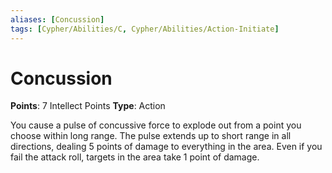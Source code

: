 ```yaml
---
aliases: [Concussion]
tags: [Cypher/Abilities/C, Cypher/Abilities/Action-Initiate]
---
```


# Concussion

**Points**: 7 Intellect Points
**Type**: Action

You cause a pulse of concussive force to explode out from a point you choose within long range. The pulse extends up to short range in all directions, dealing 5 points of damage to everything in the area. Even if you fail the attack roll, targets in the area take 1 point of damage.
